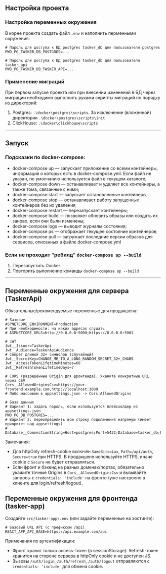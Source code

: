 ## Настройка проекта

### Настройка переменных окружения

В корне проекта создать файл `.env` и наполнить перменными окружения:
```
# Пароль для доступа к БД postgres tasker_db для пользователя postgres
PWD_PG_TASKER_DB_POSTGRES=...

# Пароль для доступа к БД postgres tasker_db для пользователя tasker_api
PWD_PG_TASKER_DB_TASKER_API=...
```

### Применение миграций

При первом запуске проекта или при внесении изменений в БД через миграции необходимо выполнить руками скрипты миграций по порядку из директорий:
1. Postgres: `.\docker\postgres\scripts`. За исключение (вложенной) директории `.\docker\postgres\scripts\init`
2. ClickHouse: `.\docker\clickhouse\scripts`

---

## Запуск

### Подсказки по docker-compose:
* docker-compose up — запускает приложение со всеми контейнеры, информация о которых есть в docker-compose.yml. Если файл не указан, по умолчанию используется файл в текущем каталоге;
* docker-compose down — останавливает и удаляет все контейнеры, а также тома, связанные с ними;
* docker-compose start — запускает остановленные контейнеры;
* docker-compose stop — останавливает работу запущенных контейнеров без их удаления;
* docker-compose restart — перезапускает контейнеры;
* docker-compose build — позволяет обновить образы или создать их заново, если они были изменены;
* docker-compose logs — выводит журналы состояния;
* docker-compose ps — отображает текущее состояние контейнеров;
* docker-compose pull — загружает последние версии образов для сервисов, описанных в файле docker-compose.yml

### Если не проходит "ребилд" `docker-compose up --build`
1. Перезапустить Docker
2. Повторить выполнение команды `docker-compose up --build`

---

## Переменные окружения для сервера (TaskerApi)

Обязательные/рекомендуемые переменные для продакшена:

```
# Базовые
ASPNETCORE_ENVIRONMENT=Production
# При необходимости: на каких адресах слушать
# ASPNETCORE_URLS=http://0.0.0.0:5000;https://0.0.0.0:5001

# JWT
Jwt__Issuer=TaskerApi
Jwt__Audience=TaskerApiAudience
# Секрет длиной 32+ символов (случайный)
Jwt__SecretKey=CHANGE_ME_TO_A_LONG_RANDOM_SECRET_32+_CHARS
Jwt__AccessTokenLifetimeMinutes=60
Jwt__RefreshTokenLifetimeDays=7

# CORS (разрешённые Origin для фронтенда). Укажите конкретные URL через CSV
Cors__AllowedOriginsCsv=https://your-frontend.example.com,http://localhost:3000
# Либо массивом в appsettings.json -> Cors:AllowedOrigins

# База данных
# Вариант 1: задать пароль, если используется плейсхолдер из appsettings.json
PWD_PG_DB_POSTGRES=...
# Вариант 2: переопределить всю строку подключения напрямую (имеет приоритет над appsettings)
# Database__ConnectionString=Host=postgres;Port=5432;Database=tasker_db;Username=postgres;Password=...
```

Замечания:
- Для httpOnly refresh-cookie включён `SameSite=Lax`, `Path=/api/auth`, `Secure=true` при HTTPS. В продакшене используйте HTTPS, иначе cookie с `Secure` не будет отправляться.
- Если фронт и бэкенд на разных доменах/портах, обязательно укажите точные Origins в `Cors__AllowedOriginsCsv` и вызывайте запросы с `credentials: 'include'` на фронте (уже настроено в клиенте для login/refresh/logout).

## Переменные окружения для фронтенда (tasker-app)

Создайте `src/tasker-app/.env` (или задайте переменные на хостинге):

```
# Базовый URL API (с префиксом /api)
REACT_APP_API_BASE=https://api.example.com/api
```

Примечания по аутентификации:
- Фронт хранит только access-токен (в sessionStorage). Refresh-токен хранится на стороне сервера в httpOnly cookie и не доступен JS.
- Вызовы `/auth/login`, `/auth/refresh`, `/auth/logout` отправляются с `credentials: 'include'` для обмена cookie.